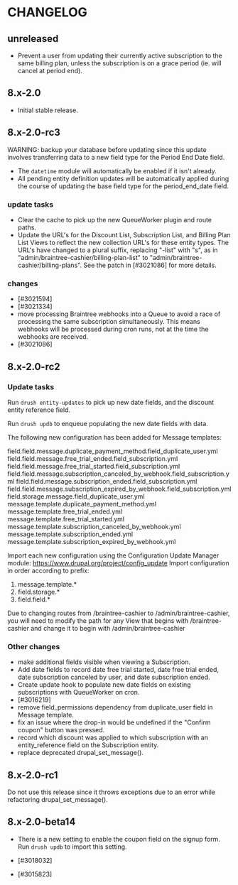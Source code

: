 # CHANGELOG

## unreleased

* Prevent a user from updating their currently active subscription to the same billing plan, unless the
  subscription is on a grace period (ie. will cancel at period end).

## 8.x-2.0

* Initial stable release.

## 8.x-2.0-rc3

WARNING: backup your database before updating since this update
involves transferring data to a new field type for the
Period End Date field.

* The `datetime` module will automatically be enabled if it isn't
  already.
* All pending entity definition updates will be automatically
  applied during the course of updating the base field type
  for the period_end_date field.

### update tasks
* Clear the cache to pick up the new QueueWorker plugin and route
  paths.
* Update the URL's for the Discount List, Subscription List, and 
  Billing Plan List Views to reflect the new collection URL's for
  these entity types. The URL's have changed to a plural suffix,
  replacing "-list" with "s", as in 
  "admin/braintree-cashier/billing-plan-list" to 
  "admin/braintree-cashier/billing-plans". See the patch in
  [#3021086] for more details.

### changes

* [#3021594]
* [#3021334]
* move processing Braintree webhooks into a Queue to avoid a race of 
  processing the same subscription simultaneously. This means webhooks
  will be processed during cron runs, not at the time the webhooks
  are received.
* [#3021086]

## 8.x-2.0-rc2

### Update tasks

Run `drush entity-updates` to pick up new date fields, and the discount
entity reference field.

Run `drush updb` to enqueue populating the new date fields with data.

The following new configuration has been added for Message templates:

field.field.message.duplicate_payment_method.field_duplicate_user.yml
field.field.message.free_trial_ended.field_subscription.yml
field.field.message.free_trial_started.field_subscription.yml
field.field.message.subscription_canceled_by_webhook.field_subscription.yml
field.field.message.subscription_ended.field_subscription.yml
field.field.message.subscription_expired_by_webhook.field_subscription.yml
field.storage.message.field_duplicate_user.yml
message.template.duplicate_payment_method.yml
message.template.free_trial_ended.yml
message.template.free_trial_started.yml
message.template.subscription_canceled_by_webhook.yml
message.template.subscription_ended.yml
message.template.subscription_expired_by_webhook.yml

Import each new configuration using the Configuration Update Manager
module: https://www.drupal.org/project/config_update
Import configuration in order according to prefix:
1) message.template.*
2) field.storage.*
3) field.field.*


Due to changing routes from /braintree-cashier to /admin/braintree-cashier,
you will need to modify the path for any View that begins with 
/braintree-cashier and change it to begin with /admin/braintree-cashier

### Other changes
* make additional fields visible when viewing a Subscription.
* Add date fields to record date free trial started, date free trial ended,
  date subscription canceled by user, and date subscription ended.
* Create update hook to populate new date fields on existing subscriptions
  with QueueWorker on cron.
* [#3016219]
* remove field_permissions dependency from duplicate_user field in Message
  template.
* fix an issue where the drop-in would be undefined if the "Confirm coupon" 
  button was pressed.
* record which discount was applied to which subscription with an 
  entity_reference field on the Subscription entity.
* replace deprecated drupal_set_message().

## 8.x-2.0-rc1

Do not use this release since it throws exceptions due to an error 
while refactoring drupal_set_message().

## 8.x-2.0-beta14

* There is a new setting to enable the coupon field on the signup form.
  Run `drush updb` to import this setting.

* [#3018032]
* [#3015823]
